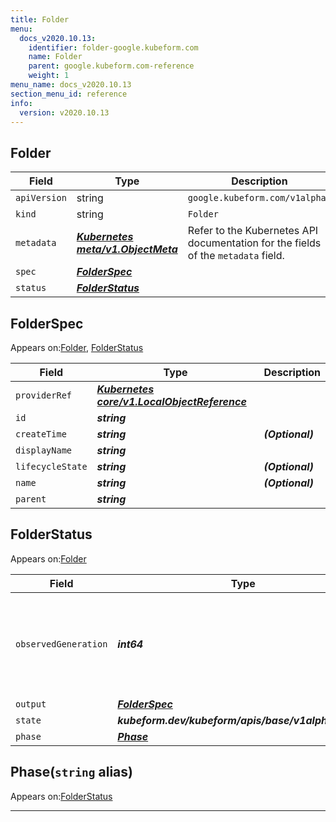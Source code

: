 ```yaml
---
title: Folder
menu:
  docs_v2020.10.13:
    identifier: folder-google.kubeform.com
    name: Folder
    parent: google.kubeform.com-reference
    weight: 1
menu_name: docs_v2020.10.13
section_menu_id: reference
info:
  version: v2020.10.13
---
```


## Folder
| Field | Type | Description |
| ------ | ----- | ----------- |
| `apiVersion` | string | `google.kubeform.com/v1alpha1` |
|    `kind` | string | `Folder` |
| `metadata` | ***[Kubernetes meta/v1.ObjectMeta](https://kubernetes.io/docs/reference/generated/kubernetes-api/v1.13/#objectmeta-v1-meta)***|Refer to the Kubernetes API documentation for the fields of the `metadata` field.|
| `spec` | ***[FolderSpec](#folderspec)***||
| `status` | ***[FolderStatus](#folderstatus)***||
## FolderSpec

Appears on:[Folder](#folder), [FolderStatus](#folderstatus)

| Field | Type | Description |
| ------ | ----- | ----------- |
| `providerRef` | ***[Kubernetes core/v1.LocalObjectReference](https://kubernetes.io/docs/reference/generated/kubernetes-api/v1.13/#localobjectreference-v1-core)***||
| `id` | ***string***||
| `createTime` | ***string***| ***(Optional)*** |
| `displayName` | ***string***||
| `lifecycleState` | ***string***| ***(Optional)*** |
| `name` | ***string***| ***(Optional)*** |
| `parent` | ***string***||
## FolderStatus

Appears on:[Folder](#folder)

| Field | Type | Description |
| ------ | ----- | ----------- |
| `observedGeneration` | ***int64***| ***(Optional)*** Resource generation, which is updated on mutation by the API Server.|
| `output` | ***[FolderSpec](#folderspec)***| ***(Optional)*** |
| `state` | ***kubeform.dev/kubeform/apis/base/v1alpha1.State***| ***(Optional)*** |
| `phase` | ***[Phase](#phase)***| ***(Optional)*** |
## Phase(`string` alias)

Appears on:[FolderStatus](#folderstatus)

---
